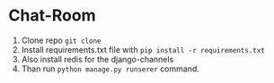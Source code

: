 # Chat-Room
1. Clone repo ```git clone```
2. Install requirements.txt file with ```pip install -r requirements.txt```
3. Also install redis for the django-channels
4. Than run ```python manage.py runserer``` command.
